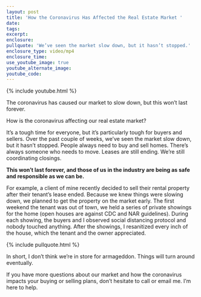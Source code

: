 ```yaml
---
layout: post
title: 'How the Coronavirus Has Affected the Real Estate Market '
date:
tags:
excerpt:
enclosure:
pullquote: 'We’ve seen the market slow down, but it hasn’t stopped.'
enclosure_type: video/mp4
enclosure_time:
use_youtube_image: true
youtube_alternate_image:
youtube_code:
---
```


{% include youtube.html %}

The coronavirus has caused our market to slow down, but this won’t last forever.

How is the coronavirus affecting our real estate market?

It’s a tough time for everyone, but it’s particularly tough for buyers and sellers. Over the past couple of weeks, we’ve seen the market slow down, but it hasn’t stopped. People always need to buy and sell homes. There’s always someone who needs to move. Leases are still ending. We’re still coordinating closings.&nbsp;

**This won’t last forever, and those of us in the industry are being as safe and responsible as we can be.**&nbsp;

For example, a client of mine recently decided to sell their rental property after their tenant’s lease ended. Because we knew things were slowing down, we planned to get the property on the market early. The first weekend the tenant was out of town, we held a series of private showings for the home (open houses are against CDC and NAR guidelines). During each showing, the buyers and I observed social distancing protocol and nobody touched anything. After the showings, I resanitized every inch of the house, which the tenant and the owner appreciated.&nbsp;

{% include pullquote.html %}

In short, I don’t think we’re in store for armageddon. Things will turn around eventually.&nbsp;

If you have more questions about our market and how the coronavirus impacts your buying or selling plans, don’t hesitate to call or email me. I’m here to help.

&nbsp;